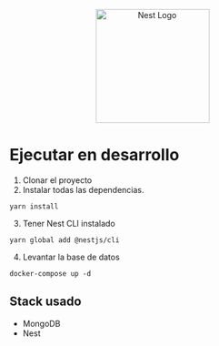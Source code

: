 <p align="center">
  <a href="http://nestjs.com/" target="blank"><img src="https://nestjs.com/img/logo-small.svg" width="200" alt="Nest Logo" /></a>
</p>

# Ejecutar en desarrollo

1. Clonar el proyecto
2. Instalar todas las dependencias.
```
yarn install
```
3. Tener Nest CLI instalado
```
yarn global add @nestjs/cli
```
4. Levantar la base de datos
```
docker-compose up -d
```

## Stack usado

* MongoDB
* Nest